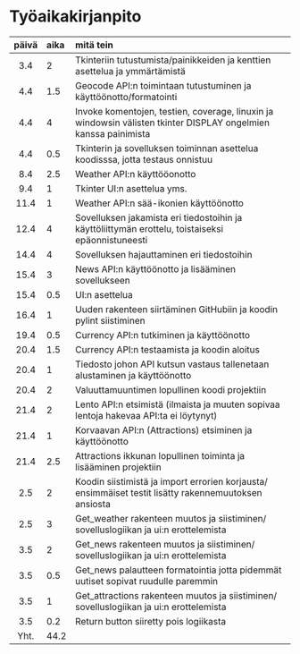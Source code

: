 # Työaikakirjanpito

| päivä | aika | mitä tein  |
| :----:|:-----| :-----|
| 3.4 | 2    | Tkinteriin tutustumista/painikkeiden ja kenttien asettelua ja ymmärtämistä |
| 4.4 | 1.5    | Geocode API:n toimintaan tutustuminen ja käyttöönotto/formatointi |
| 4.4 |  4   | Invoke komentojen, testien, coverage, linuxin ja windowsin välisten tkinter DISPLAY ongelmien kanssa painimista |
| 4.4 |  0.5   | Tkinterin ja sovelluksen toiminnan asettelua koodisssa, jotta testaus onnistuu |
| 8.4 |  2.5   | Weather API:n käyttööonotto |
| 9.4 |  1   | Tkinter UI:n asettelua yms. |
| 11.4 |  1   | Weather API:n sää-ikonien käyttöönotto |
| 12.4 |  4   | Sovelluksen jakamista eri tiedostoihin ja käyttöliittymän erottelu, toistaiseksi epäonnistuneesti |
| 14.4 |  4   | Sovelluksen hajauttaminen eri tiedostoihin |
| 15.4 |  3   | News API:n käyttöönotto ja lisääminen sovellukseen |
| 15.4 |  0.5   | UI:n asettelua |
| 16.4 |  1   | Uuden rakenteen siirtäminen GitHubiin ja koodin pylint siistiminen |
| 19.4 | 0.5   | Currency API:n tutkiminen ja käyttöönotto |
| 20.4 |  1.5   | Currency API:n testaamista ja koodin aloitus  |
| 20.4 | 1   | Tiedosto johon API kutsun vastaus tallenetaan alustaminen ja käyttöönotto  |
| 20.4 | 2   | Valuuttamuuntimen lopullinen koodi projektiin |
| 21.4 |  2   | Lento API:n etsimistä (ilmaista ja muuten sopivaa lentoja hakevaa API:ta ei löytynyt) |
| 21.4 | 1  | Korvaavan API:n (Attractions) etsiminen ja käyttöönotto |
| 21.4 | 2.5   | Attractions ikkunan lopullinen toiminta ja lisääminen projektiin |
| 2.5 | 2   | Koodin siistimistä ja import errorien korjausta/ ensimmäiset testit lisätty rakennemuutoksen ansiosta |
| 2.5 | 3   | Get_weather rakenteen muutos ja siistiminen/ sovelluslogiikan ja ui:n erottelemista  |
| 3.5 | 2   | Get_news rakenteen muutos ja siistiminen/ sovelluslogiikan ja ui:n erottelemista |
| 3.5 | 0.5   | Get_news palautteen formatointia jotta pidemmät uutiset sopivat ruudulle paremmin  |
| 3.5 | 1   | Get_attractions rakenteen muutos ja siistiminen/ sovelluslogiikan ja ui:n erottelemista  |
| 3.5 | 0.2   | Return button siiretty pois logiikasta  |
| Yht. |  44.2  |    |
